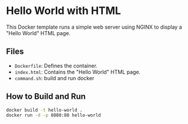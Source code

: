 # Hello World with HTML

This Docker template runs a simple web server using NGINX to display a "Hello World" HTML page.

## Files
- `Dockerfile`: Defines the container.
- `index.html`: Contains the "Hello World" HTML page.
- `command.sh`: build and run docker

## How to Build and Run

   ```bash
   docker build -t hello-world .
   docker run -d -p 8080:80 hello-world
   ```
